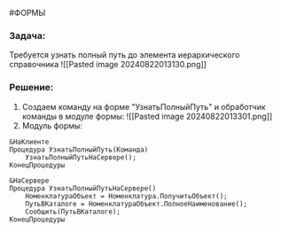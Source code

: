 #ФОРМЫ 
### Задача:
Требуется узнать полный путь до элемента иерархического справочника
![[Pasted image 20240822013130.png]]

### Решение:
1. Создаем команду на форме "УзнатьПолныйПуть" и обработчик команды в модуле формы:
![[Pasted image 20240822013301.png]]
2. Модуль формы:
```bsl
&НаКлиенте
Процедура УзнатьПолныйПуть(Команда)
	УзнатьПолныйПутьНаСервере();
КонецПроцедуры

&НаСервере
Процедура УзнатьПолныйПутьНаСервере()
	НоменклатураОбъект = Номенклатура.ПолучитьОбъект();
	ПутьВКаталоге = НоменклатураОбъект.ПолноеНаименование();
	Сообщить(ПутьВКаталоге);
КонецПроцедуры
```